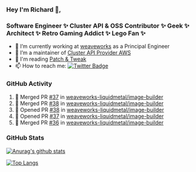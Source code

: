 ### Hey I'm Richard 👋, 

<h3 align="left">Software Engineer ✨ Cluster API & OSS Contributor ✨ Geek ✨ Architect ✨ Retro Gaming Addict ✨ Lego Fan ✨</h3>

- 🔭 I’m currently working at [weaveworks](https://github.com/weaveworks) as a Principal Engineer
- 👯 I’m a maintainer of [Cluster API Provider AWS](https://github.com/kubernetes-sigs/cluster-api-provider-aws)
- 💬 I'm reading [Patch & Tweak](https://bjooks.com/products/patch-tweak-exploring-modular-synthesis)
- 📫 How to reach me: [![Twitter Badge](https://img.shields.io/badge/-@fruit_case-00acee?style=flat&logo=Twitter&logoColor=white)](https://twitter.com/intent/follow?screen_name=fruit_case "Follow on Twitter")

### GitHub Activity 

<!--START_SECTION:activity-->
1. 🎉 Merged PR [#37](https://github.com/weaveworks-liquidmetal/image-builder/pull/37) in [weaveworks-liquidmetal/image-builder](https://github.com/weaveworks-liquidmetal/image-builder)
2. 🎉 Merged PR [#38](https://github.com/weaveworks-liquidmetal/image-builder/pull/38) in [weaveworks-liquidmetal/image-builder](https://github.com/weaveworks-liquidmetal/image-builder)
3. 💪 Opened PR [#38](https://github.com/weaveworks-liquidmetal/image-builder/pull/38) in [weaveworks-liquidmetal/image-builder](https://github.com/weaveworks-liquidmetal/image-builder)
4. 💪 Opened PR [#37](https://github.com/weaveworks-liquidmetal/image-builder/pull/37) in [weaveworks-liquidmetal/image-builder](https://github.com/weaveworks-liquidmetal/image-builder)
5. 🎉 Merged PR [#36](https://github.com/weaveworks-liquidmetal/image-builder/pull/36) in [weaveworks-liquidmetal/image-builder](https://github.com/weaveworks-liquidmetal/image-builder)
<!--END_SECTION:activity-->

### GitHub Stats

[![Anurag's github stats](https://github-readme-stats.vercel.app/api?username=richardcase&count_private=true&show_icons=true)](https://github.com/anuraghazra/github-readme-stats)

[![Top Langs](https://github-readme-stats.vercel.app/api/top-langs/?username=richardcase&hide=html&layout=compact)](https://github.com/anuraghazra/github-readme-stats)
